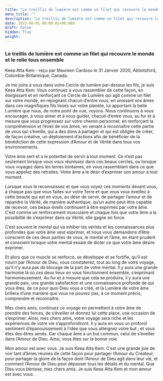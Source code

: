 ```yaml
---
title: "Le treillis de lumière est comme un filet qui recouvre le monde et le relie tous ensemble"
menu_title: ""
description: "Le treillis de lumière est comme un filet qui recouvre le monde et le relie tous ensemble"
date: 2022-06-01 06:00:01+00:989
draft: False
hidden: True
weight:
---
```

### Le treillis de lumière est comme un filet qui recouvre le monde et le relie tous ensemble

Keea Atta Kem - reçu par Maureen Cardoso le 31 Janvier 2020, Abbotsford, Colombie-Britannique, Canada.

Je me joins à vous dans votre Cercle de lumière par-dessus les fils, je suis Keea Atta Kem. Vous continuez à vous rassembler de cette façon, en élargissant et en renforçant ce Cercle de Lumière qui agit comme un filet sur votre monde, en rejoignant chacun d’entre vous, en unissant vos âmes dans ces magnifiques fils tissés sur votre planète, lui apportant la belle Lumière que nous, de notre point de vue, voyons. Nous continuons à vous encourager, à vous aimer et à vous guider, chacun d’entre vous, au fur et à mesure que vous progressez sur votre chemin personnel, en renforçant la compréhension et l’éveil de vos âmes, en venant à reconnaître cette partie de vous qui s’éveille, qui a des dons à partager et qui est obligée de créer, de façon créative, un déploiement d’actions afin de bénéficier de la bénédiction de cette expression d’Amour et de Vérité dans tous vos environnements.

Votre âme sert et a le potentiel de servir à tout moment. Ce n’est pas seulement lorsque vous vous réunissez dans ces beaux cercles, ou lorsque vous voyagez dans les terres lointaines, en vous rassemblant dans ce que vous appelez des retraites. Votre âme a le désir d’exprimer son amour à tout moment.

Lorsque vous le reconnaissez et que vous voyez ces moments devant vous, à chaque pas que vous faites sur votre Terre et que vous vous éveillez à cette beauté qui est en vous, au désir de servir, de partager l’amour et de répandre la Vérité, de manière authentique, qu’un autre peut être capable de recevoir, ces beaux éveils continuent à être exprimés par votre âme. C’est comme un renforcement musculaire et chaque fois que votre âme a la possibilité de s’exprimer dans sa Vérité, elle gagne en force.

C’est souvent le mental qui va inhiber les vérités et les connaissances plus profondes que votre âme veut exprimer, et nous vous demandons d’être conscient de ces deux parties de vous, le mental et l’âme, en étant prudent et conscient lorsque votre mental essaie de dicter ce que votre âme désire exprimer.

Et alors que ce muscle se renforce, se développe et se fortifie, qu’il est nourri par l’Amour de Dieu, vous constaterez, tout au long de votre voyage, qu’il n’y aura pas de blocage de la part de votre mental. Il y aura une grande harmonie là où ces deux lieux en vous fonctionnent ensemble, s’exprimant harmonieusement. Au fur et à mesure que cela se produira, il y aura une grande paix, une grande satisfaction et une connaissance profonde de qui vous êtes, de ce pour quoi Dieu vous a créé, et la Lumière de votre âme brillera d’une manière que vous ne pouvez pas, à ce moment précis, comprendre et reconnaître.

Mes chers amis, continuez ce voyage en permettant à votre âme de prendre des forces, de s’éveiller et donnez lui cette place, une occasion de s’exprimer. Ainsi, mes chers amis, votre voyage sera riche et les expériences de votre vie s’approfondiront. Il y aura en vous un profond sentiment d’épanouissement à l’idée que vous atteignez votre but ; et vous êtes des êtres aimés. Car chaque âme a un but commun, celui de s’éveiller dans l’Amour de Dieu. Ainsi, vous êtes sur la bonne voie.

Mon amour est avec vous. Je suis Keea Atta Kem. C’est une grande joie de voir tant d’âmes réunies de cette façon pour partager l’Amour du Créateur, pour partager la gloire de la façon dont l’Amour de Dieu agit dans leur vie, et comment l’Amour de Dieu peut dépasser tous les détails et du mental. Que Dieu vous bénisse, mes chers amis. Je suis Keea Atta Kem et mon amour est avec vous.
